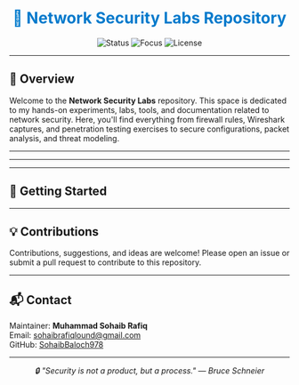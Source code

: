 <h1 align="center" style="color:#007acc;">🔐 Network Security Labs Repository</h1>

<p align="center">
  <img src="https://img.shields.io/badge/Status-Active-brightgreen?style=flat-square" alt="Status">
  <img src="https://img.shields.io/badge/Security-Focused-blue?style=flat-square" alt="Focus">
  <img src="https://img.shields.io/github/license/your-username/your-repo-name?style=flat-square" alt="License">
</p>

<hr>

<h2>📌 Overview</h2>

<p>
  Welcome to the <strong>Network Security Labs</strong> repository. This space is dedicated to my hands-on experiments, labs, tools, and documentation related to network security. Here, you'll find everything from firewall rules, Wireshark captures, and penetration testing exercises to secure configurations, packet analysis, and threat modeling.
</p>

<hr>

<hr>


<hr>

<h2>🚀 Getting Started</h2>



<hr>

<h2>💡 Contributions</h2>

<p>
  Contributions, suggestions, and ideas are welcome! Please open an issue or submit a pull request to contribute to this repository.
</p>

<hr>

<h2>📬 Contact</h2>

<p>
  Maintainer: <strong>Muhammad Sohaib Rafiq</strong><br>
  Email: <a href="mailto:your.email@example.com">sohaibrafiqlound@gmail.com</a><br>
  GitHub: <a href="https://github.com/your-username" target="_blank">SohaibBaloch978</a>
</p>

<hr>

<p align="center" style="font-style: italic;">
  🔒 "Security is not a product, but a process." — Bruce Schneier
</p>
